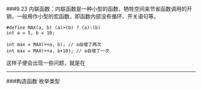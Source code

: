 ###9.23
内联函数：内联函数是一种小型的函数，牺牲空间来节省函数调用的开销，一般用作小型的宏函数，即函数内部没有循环、开关语句等。</br>

```
#define MAX(a, b) (a)>(b) ? (a):(b)
int a = 5, b = 10;

int max = MAX(++a, b); // a自增了两次
int max = MAX(++a, b+10); // a自增了一次

```
这样子便会出现一些问题，就是在
***
###构造函数
枚举类型